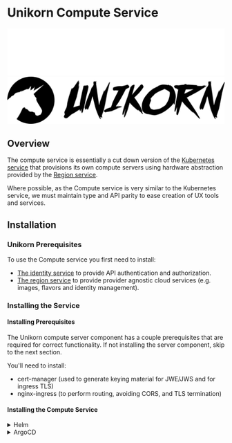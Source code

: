 # Unikorn Compute Service

![Unikorn Logo](https://raw.githubusercontent.com/unikorn-cloud/assets/main/images/logos/light-on-dark/logo.svg#gh-dark-mode-only)
![Unikorn Logo](https://raw.githubusercontent.com/unikorn-cloud/assets/main/images/logos/dark-on-light/logo.svg#gh-light-mode-only)

## Overview

The compute service is essentially a cut down version of the [Kubernetes service](https://github.com/unikorn-cloud/kubernetes) that provisions its own compute servers using hardware abstraction provided by the [Region service](https://github.com/unikorn-cloud/region).

Where possible, as the Compute service is very similar to the Kubernetes service, we must maintain type and API parity to ease creation of UX tools and services.

## Installation

### Unikorn Prerequisites

To use the Compute service you first need to install:

* [The identity service](https://github.com/unikorn-cloud/identity) to provide API authentication and authorization.
* [The region service](https://github.com/unikorn-cloud/region) to provide provider agnostic cloud services (e.g. images, flavors and identity management).

### Installing the Service

#### Installing Prerequisites

The Unikorn compute server component has a couple prerequisites that are required for correct functionality.
If not installing the server component, skip to the next section.

You'll need to install:

* cert-manager (used to generate keying material for JWE/JWS and for ingress TLS)
* nginx-ingress (to perform routing, avoiding CORS, and TLS termination)

#### Installing the Compute Service

<details>
<summary>Helm</summary>

Create a `values.yaml` for the server component:
A typical `values.yaml` that uses cert-manager and ACME, and external DNS might look like:

```yaml
global:
  identity:
    host: https://identity.unikorn-cloud.org
  region:
    host: https://region.unikorn-cloud.org
  compute:
    host: https://compute.unikorn-cloud.org
```

```shell
helm install unikorn-compute charts/compute --namespace unikorn-compute --create-namespace --values values.yaml
```

</details>

<details>
<summary>ArgoCD</summary>

```yaml
apiVersion: argoproj.io/v1alpha1
kind: Application
metadata:
  name: unikorn-compute
  namespace: argocd
spec:
  project: default
  source:
    repoURL: https://unikorn-cloud.github.io/compute
    chart: compute
    targetRevision: v0.1.0
  destination:
    namespace: unikorn
    server: https://kubernetes.default.svc
  syncPolicy:
    automated:
      prune: true
      selfHeal: true
    syncOptions:
    - CreateNamespace=true
```

</details>
